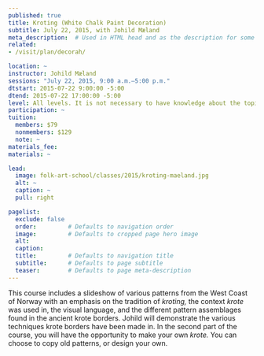 ```yaml
---
published: true
title: Kroting (White Chalk Paint Decoration) 
subtitle: July 22, 2015, with Johild Mæland
meta_description:  # Used in HTML head and as the description for some search engines
related:
- /visit/plan/decorah/

location: ~
instructor: Johild Mæland
sessions: "July 22, 2015, 9:00 a.m.–5:00 p.m."
dtstart: 2015-07-22 9:00:00 -5:00
dtend: 2015-07-22 17:00:00 -5:00
level: All levels. It is not necessary to have knowledge about the topic in order to participate. 
participation: ~
tuition:
  members: $79
  nonmembers: $129
  note: ~
materials_fee: 
materials: ~

lead:
  image: folk-art-school/classes/2015/kroting-maeland.jpg
  alt: ~
  caption: ~
  pull: right

pagelist:
  exclude: false
  order:         # Defaults to navigation order  
  image:         # Defaults to cropped page hero image
  alt:
  caption:
  title:         # Defaults to navigation title
  subtitle:      # Defaults to page subtitle
  teaser:        # Defaults to page meta-description 
---
```

This course includes a slideshow of various patterns from the West Coast of Norway with an emphasis on the tradition of _kroting,_ the context _krote_ was used in, the visual language, and the different pattern assemblages found in the ancient krote borders. Johild will demonstrate the various techniques krote borders have been made in. In the second part of the course, you will have the opportunity to make your own _krote._ You can choose to copy old patterns, or design your own. 